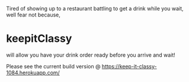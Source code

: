 Tired of showing up to a restaurant battling to get a drink while you wait, well fear not because,
# keepitClassy

will allow you have your drink order ready before you arrive and wait!

Please see the current build version @ https://keep-it-classy-1084.herokuapp.com/


